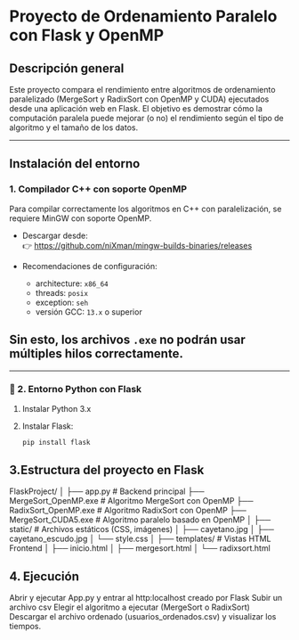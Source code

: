 #  Proyecto de Ordenamiento Paralelo con Flask y OpenMP

##  Descripción general

Este proyecto compara el rendimiento entre algoritmos de ordenamiento paralelizado (MergeSort y RadixSort con OpenMP y CUDA) ejecutados desde una aplicación web en Flask. El objetivo es demostrar cómo la computación paralela puede mejorar (o no) el rendimiento según el tipo de algoritmo y el tamaño de los datos.

---

##  Instalación del entorno

###  1. Compilador C++ con soporte OpenMP

Para compilar correctamente los algoritmos en C++ con paralelización, se requiere MinGW con soporte OpenMP.

- Descargar desde:  
  👉 https://github.com/niXman/mingw-builds-binaries/releases

- Recomendaciones de configuración:
  - architecture: `x86_64`
  - threads: `posix`
  - exception: `seh`
  - versión GCC: `13.x` o superior

## Sin esto, los  archivos `.exe` no podrán usar múltiples hilos correctamente.

---

### 🐍 2. Entorno Python con Flask

1. Instalar Python 3.x
2. Instalar Flask:

   ```bash
   pip install flask

## 3.Estructura del proyecto en Flask
FlaskProject/
│
├── app.py                        # Backend principal
├── MergeSort_OpenMP.exe          # Algoritmo MergeSort con OpenMP
├── RadixSort_OpenMP.exe         # Algoritmo RadixSort con OpenMP
├── MergeSort_CUDA5.exe          # Algoritmo paralelo basado en OpenMP
│
├── static/                      # Archivos estáticos (CSS, imágenes)
│   ├── cayetano.jpg
│   ├── cayetano_escudo.jpg
│   └── style.css
│
├── templates/                   # Vistas HTML Frontend
│   ├── inicio.html
│   ├── mergesort.html
│   └── radixsort.html


## 4. Ejecución 
 Abrir y ejecutar App.py y entrar al http:localhost creado por Flask
 Subir un archivo csv 
 Elegir el algoritmo a ejecutar (MergeSort o RadixSort)
 Descargar el archivo ordenado (usuarios_ordenados.csv) y visualizar los tiempos.
 


